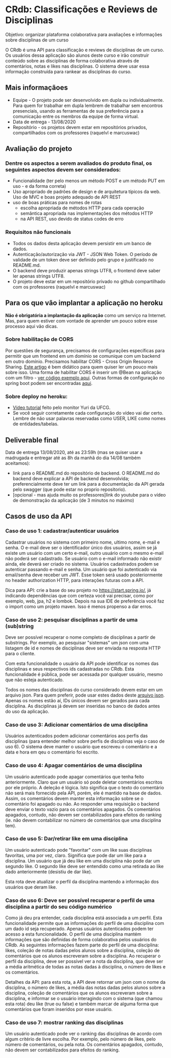 # CRdb: Classificações e Reviews de Disciplinas
Objetivo: organizar plataforma colaborativa para avaliações e informações sobre disciplinas de um curso

O CRdb é uma API para classificação e reviews de disciplinas de um curso. Os usuários dessa aplicação são alunos deste curso e irão construir conteúdo sobre as disciplinas de forma colaborativa através de comentários, notas e likes nas disciplinas. O sistema deve usar essa informação construída para rankear as disciplinas do curso. 

## Mais informaçãoes
* Equipe - O projeto pode ser desenvolvido em dupla ou individualmente. Para quem for trabalhar em dupla lembrem de trabalhar sem encontros presenciais, usando as ferramentas de sua preferência para a comunicação entre os membros da equipe de forma virtual.
* Data de entrega - 13/08/2020
* Repositório - os projetos devem estar em repositórios privados, compartilhados com os professores (raquelvl e marcuswac)


## Avaliação do projeto

### Dentre os aspectos a serem avaliados do produto final, os seguintes aspectos devem ser considerados:
* Funcionalidade (ter pelo menos um método POST e um método PUT em uso - e da forma correta)
* Uso apropriado de padrões de design e de arquitetura típicos da web. Uso de MVC e boas projeto adequado de API REST
* uso de boas práticas para nomes de rotas
  * escolha apropriada de métodos HTTP para cada operação
  * semântica apropriada nas implementações dos métodos HTTP
  * na API REST, uso devido de status codes de erro

### Requisitos não funcionais
* Todos os dados desta aplicação devem persistir em um banco de dados.
* Autenticação/autorização via JWT - JSON Web Token. O período de validade de um token deve ser definido pelo grupo e justificado no README.md.
* O backend deve produzir apenas strings UTF8, o frontend deve saber ler apenas strings UTF8.
* O projeto deve estar em um repositório privado no github compartilhado com os professores (raquelvl e marcuswac)

## Para os que vão implantar a aplicação no heroku
**Não é obrigatória a implantação da aplicação** como um serviço na Internet. Mas, para quem estiver com vontade de aprender um pouco sobre esse processo aqui vão dicas.

### Sobre habilitação de CORS
Por questões de segurança, precisamos de configurações específicas para permitir que um frontend em um domínio se comunique com um backend em outro domínio. Precisamos habilitar CORS - Cross Origin Resource Sharing. [Este artigo](https://spring.io/blog/2015/06/08/cors-support-in-spring-framework) é bem didático para quem quiser ler um pouco mais sobre isso. Uma forma de habilitar CORS é inserir um @Bean na aplicação com um filtro - [ver código exemplo aqui](https://drive.google.com/file/d/1ruk58z1qTtc07MCGmpwQFGOPNi3zTtec/view?usp=sharing). Outras formas de configuração no spring boot podem ser encontradas [aqui](https://spring.io/blog/2015/06/08/cors-support-in-spring-framework).

### Sobre deploy no heroku: 
* [Vídeo tutorial](https://drive.google.com/file/d/17cbWhwMhyM6aoQ8Oyd2pf0IB-uCp3aPQ/view?usp=sharing) feito pelo monitor Yuri da UFCG. 
* Se você seguir corretamente cada configuração do vídeo vai dar certo. Lembre de não usar palavras reservadas como USER, LIKE como nomes de entidades/tabelas. 

## Deliverable final
Data de entrega 13/08/2020, até as 23:59h (mas se quiser usar a madrugada e entregar até as 8h da manhã do dia 14/08 também aceitamos): 
* link para o README.md do repositório de backend. O README.md do backend deve explicar a API de backend desenvolvida; preferencialmente deve ter um link para a documentação da API gerada pelo swagger (que pode estar no proprio repositorio).
* [opcional - mas ajuda muito os professores]link do youtube para o vídeo de demonstração da aplicação (de 3 minutos no máximo)

## Casos de uso da API

### Caso de uso 1: cadastrar/autenticar usuários
Cadastrar usuários no sistema com primeiro nome, ultimo nome, e-mail e senha. O e-mail deve ser o identificador único dos usuários, assim se já existe um usuário com um certo e-mail, outro usuário com o mesmo e-mail não poderá ser cadastrado. Se usuário com o e-mail informado não existir ainda, ele deverá ser criado no sistema. 
Usuários cadastrados podem se autenticar passando e-mail e senha. Um usuário que foi autenticado via email/senha deve receber um JWT. Esse token será usado posteriormente no header authorization HTTP, para interações futuras com a API. 

Dica para API: crie a base do seu projeto no https://start.spring.io/, já indicando dependências que com certeza você vai precisar, como por exemplo, web, jpa, h2 e lombok. Depois na sua IDE de preferência você faz o import como um projeto maven. Isso é menos propenso a dar erros.

### Caso de uso 2: pesquisar disciplinas a partir de uma (sub)string
Deve ser possível recuperar o nome completo de disciplinas a partir de substrings. Por exemplo, ao pesquisar "sistemas" um json com uma listagem de id e nomes de disciplinas deve ser enviada na resposta HTTP para o cliente.

Com esta funcionalidade o usuário da API pode identificar os nomes das disciplinas e seus respectivos ids cadastradas no CRdb. Esta funcionalidade é pública, pode ser acessada por qualquer usuário, mesmo que não esteja autenticado.

Todos os nomes das disciplinas do curso considerado devem estar em um arquivo json. Para quem preferir, pode usar estes dados deste [arquivo json](https://drive.google.com/file/d/1r3WFTRwqh8TrQ0f5DvNO6362hhkYnglz/view?usp=sharing). Apenas os nomes estão aí, IDs únicos devem ser gerados para cada disciplina. As disciplinas já devem ser inseridas no banco de dados antes do uso da aplicação.

### Caso de uso 3: Adicionar comentários de uma disciplina 
Usuários autenticados podem adicionar comentários aos perfis das disciplinas (para entender melhor sobre perfis de disciplinas veja o caso de uso 6). O sistema deve manter o usuário que escreveu o comentário e a data e hora em qeu o comentário foi escrito.

### Caso de uso 4: Apagar comentários de uma disciplina
Um usuário autenticado pode apagar comentários que tenha feito anteriormente. Claro que um usuário só pode deletar comentários escritos por ele próprio. A deleção é lógica. Isto significa que o texto do comentário não será mais fornecido pela API, porém, ele é mantido na base de dados. Assim, os comentários devem manter esta informação sobre se o comentário foi apagado ou não. Ao responder uma requisição o backend deve enviar o texto vazio para os comentários apagados. Os comentários apagados, contudo, não devem ser contabilizados para efeitos do ranking (ie. não devem contabilizar no número de comentários que uma disciplina tem).

### Caso de uso 5: Dar/retirar like em uma disciplina
Um usuário autenticado pode "favoritar" com um like suas disciplinas favoritas, uma por vez, claro. Significa que pode dar um like para a disciplina. Um usuário que já deu like em uma disciplina não pode dar um segundo like. O segundo like deve ser entendido como uma retirada ao like dado anteriormente (desistiu de dar like).

Esta rota deve atualizar o perfil da disciplina mantendo a informação dos usuários que deram like. 

### Caso de uso 6: Deve ser possível recuperar o perfil de uma disciplina a partir do seu código numérico
Como já deu pra entender, cada disciplina está associada a um perfil. Esta funcionalidade permite que as informações do perfil de uma disciplina com um dado id seja recuperado. Apenas usuários autenticados podem ter acesso a esta funcionalidade. O perfil de uma disciplina mantém informações que são definidas de forma colaborativa pelos usuários do CRdb. As seguintes informações fazem parte do perfil de uma disciplina: likes, coleção de notas dadas pelos alunos sobre a disciplina, coleção de comentários que os alunos escreveram sobre a disciplina. Ao recuperar o perfil da disciplina, deve ser possível ver a nota da disciplina, que deve ser a média aritmética de todas as notas dadas à disciplina, o número de likes e os comentários. 

Detalhes da API: para esta rota, a API deve retornar um json com o nome da disciplina, o número de likes, a média das notas dadas pelos alunos sobre a disciplina, coleção de comentários que os alunos escreveram sobre a disciplina, e informar se o usuário interagindo com o sistema (que chamou esta rota) deu like (true ou false) e também marcar de alguma forma que comentários que foram inseridos por esse usuário.

### Caso de uso 7: mostrar ranking das disciplinas
Um usuário autenticado pode ver o ranking das disciplinas de acordo com algum critério de livre escolha. Por exemplo, pelo número de likes, pelo número de comentários, ou pela nota. Os comentários apagados, contudo, não devem ser contabilizados para efeitos do ranking.

